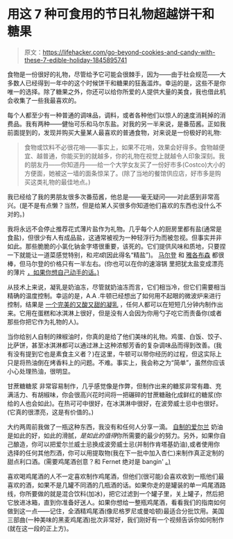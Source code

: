 # 用这 7 种可食用的节日礼物超越饼干和糖果

> 原文：<https://lifehacker.com/go-beyond-cookies-and-candy-with-these-7-edible-holiday-1845895741>

食物是一份很好的礼物，尽管给予它可能会很棘手，因为——由于社会规范——大多数人已经得到一年中的这个时候饼干和糖果的狂轰滥炸。幸运的是，这些不是你唯一的选择。除了糖果之外，你还可以给你所爱的人提供大量的美食，我也借此机会收集了一些我最喜欢的。

每个人都至少有一种普通的调味品，调料，或者各种他们以惊人的速度消耗掉的消费品。我有两种——健怡可乐和马尔东盐。对我的另一半来说，是番茄酱。正如我前面提到的，发现并购买大量某人最喜欢的普通食物，对来说是一份极好的礼物:

> 食物或饮料不必很花哨——事实上，如果不花哨，效果会好得多。食物越便宜、越普通，你能买到的就越多，你的礼物在视觉上就越令人印象深刻。我的朋友丹——你知道丹——给一个大学女友买了一份好市多(Costco)大小的方便面，她被这一墙的面条惊呆了。(除了当地的餐馆供应店，好市多是购买这类礼物的最佳地点。)

我已经给了我的男朋友很多次番茄酱，他总是——毫无疑问——对此感到非常高兴。(是不是有点懒？当然，但是给某人买很多你知道他们喜欢的东西也没什么不对的。)

我将永远不会停止推荐花式薄片盐作为礼物。几乎每个人的厨房里都有盐(通常是食盐)，但很少有人有成品盐，这通常被视为一种轻浮行为而被忽视。但事实并非如此。那些脆脆的小氯化钠金字塔很重要，该死的。它们提供风味和质地，只要捏一下就能让一道菜感觉特别，和*完成*(因此得名“精盐”)。 [马尔登](https://www.worldmarket.com/product/maldon-sea-salt.do) 和 [雅各布森](https://jacobsensalt.com/) 都很棒，但马尔登的价格只有一半左右。(你也可以在你的速溶锅 里把犹太盐变成漂亮的薄片 [，如果你想自己动手的话。)](https://lifehacker.com/make-flaky-finishing-salt-in-your-slow-cooker-or-instan-1831643616)

从技术上来说，凝乳是奶油冻，尽管就奶油冻而言，它们相当冷，但它们需要相当精确的温度控制。幸运的是，A.A .牛顿已经想出了如何用不起眼的微波炉来进行控制，结果是 [一个完美的又酸又甜的凝乳](https://skillet.lifehacker.com/how-to-make-perfect-lemon-curd-in-the-microwave-1826812427) ，任何人都可以在短短几分钟内制作出来。它用在蛋糕和冰淇淋上很好，但是没有人会因为你用勺子吃它而责备你(或者那些你把它作为礼物的人)。

当你给别人自制的辣椒油时，你真的是给了他们美味的礼物。鸡蛋、白饭、饺子、比萨饼，甚至冰淇淋都可以通过淋上这种浓郁芳香的复杂调味品而得到改善。(我有没有提到它也是素食主义者？)在这里，牛顿可以带你经历的过程，但这实际上只是将热油倒在烤香料上的问题。不难。事实上，我会称之为“简单”，虽然你应该小心处理热油，很明显。

甘蔗糖糖浆 非常容易制作，几乎感觉像是作弊，但制作出来的糖浆非常有趣、充满活力、有胡椒味，你会很高兴花时间将一把碾碎的甘蔗糖融化成鲜红的糖浆(你给的人也会如此)。在热可可中很好，在冰淇淋中很好，在波旁威士忌中也很好。(它真的很漂亮，这是有价值的。)

大约两周前我做了一瓶这种东西，我没有和任何人分享一滴。 [自制的爱尔兰](https://skillet.lifehacker.com/make-your-own-irish-cream-immediately-1845788014) 奶油是如此的好，如此的滑腻，*是如此的值得*你所需要的最少的努力。另外，如果你自己酿造，你可以把爱尔兰威士忌换成波旁威士忌(并制作肯塔基奶油),或者使用你选择的任何其他烈酒，你可以用提取物(我在下一批中加入杏仁)来制作真正定制的甜点利口酒。(需要鸡尾酒创意？和 Fernet 绝对是 bangin' [。)](https://lifehacker.com/fernet-and-irish-cream-need-to-be-together-1845810648)

喜欢喝鸡尾酒的人不一定喜欢制作鸡尾酒，但他们(很可能)会喜欢收到一瓶他们最喜欢的酒，如果不是几罐不同酒的几瓶酒的话。如果你走的是罐装的单一鸡尾酒路线，你所要做的就是混合饮料(加冰)，把它过滤到一个罐子里，关上罐子，然后把它放进冰箱，直到你准备好送人。如果你想给一整瓶鸡尾酒，看看我们的指南如何做到这一点——记住，全酒精鸡尾酒(像尼格罗尼或曼哈顿)最适合分批饮用。美国三部曲(一种美味的黑麦鸡尾酒)批次非常好，我们刚好有一个视频告诉你如何制作(就在这一段的正上方)。
